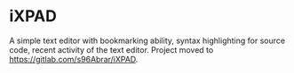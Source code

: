 # iXPAD
A simple text editor with bookmarking ability, syntax highlighting for source code, recent activity of the text editor.
Project moved to https://gitlab.com/s96Abrar/iXPAD.
